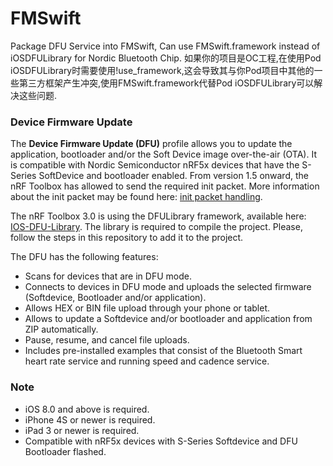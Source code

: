 # FMSwift
Package DFU Service into FMSwift, Can use FMSwift.framework instead of iOSDFULibrary for Nordic Bluetooth Chip.
如果你的项目是OC工程,在使用Pod iOSDFULibrary时需要使用!use_framework,这会导致其与你Pod项目中其他的一些第三方框架产生冲突,使用FMSwift.framework代替Pod iOSDFULibrary可以解决这些问题.

### Device Firmware Update

The **Device Firmware Update (DFU)** profile allows you to update the application, bootloader and/or the Soft Device image over-the-air (OTA). It is compatible with Nordic Semiconductor nRF5x devices that have the S-Series SoftDevice and bootloader enabled. From version 1.5 onward, the nRF Toolbox has allowed to send the required init packet. More information about the init packet may be found here: [init packet handling](https://github.com/NordicSemiconductor/nRF-Master-Control-Panel/tree/master/init%20packet%20handling).

The nRF Toolbox 3.0 is using the DFULibrary framework, available here: [IOS-DFU-Library](https://github.com/NordicSemiconductor/IOS-DFU-Library). The library is required to compile the project. Please, follow the steps in this repository to add it to the project.

The DFU has the following features:
- Scans for devices that are in DFU mode.
- Connects to devices in DFU mode and uploads the selected firmware (Softdevice, Bootloader and/or application).
- Allows HEX or BIN file upload through your phone or tablet.
- Allows to update a Softdevice and/or bootloader and application from ZIP automatically.
- Pause, resume, and cancel file uploads.
- Includes pre-installed examples that consist of the Bluetooth Smart heart rate service and running speed and cadence service.

### Note
- iOS 8.0 and above is required.
- iPhone 4S or newer is required.
- iPad 3 or newer is required.
- Compatible with nRF5x devices with S-Series Softdevice and DFU Bootloader flashed.
